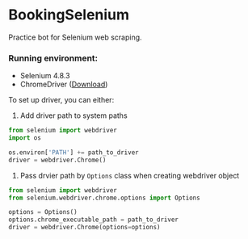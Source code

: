 # BookingSelenium
Practice bot for Selenium web scraping.

### Running environment:
- Selenium 4.8.3
- ChromeDriver ([Download](https://chromedriver.chromium.org/downloads))

To set up driver, you can either:
1. Add driver path to system paths
```python
from selenium import webdriver
import os

os.environ['PATH'] += path_to_driver
driver = webdriver.Chrome()
```
1. Pass drvier path by `Options` class when creating webdriver object
```python
from selenium import webdriver
from selenium.webdriver.chrome.options import Options

options = Options()
options.chrome_executable_path = path_to_driver
driver = webdriver.Chrome(options=options)
```
